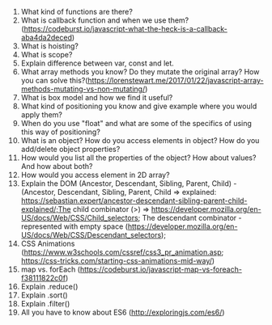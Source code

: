 1. What kind of functions are there?
2. What is callback function and when we use them?
(https://codeburst.io/javascript-what-the-heck-is-a-callback-aba4da2deced)
3. What is hoisting?
4. What is scope? 
5. Explain difference between var, const and let.
6. What array methods you know? Do they mutate the original array? How you can solve this?(https://lorenstewart.me/2017/01/22/javascript-array-methods-mutating-vs-non-mutating/)
7. What is box model and how we find it useful?
8. What kind of positioning you know and give example where you would apply them?
9. When do you use "float" and what are some of the specifics of using this way of positioning?
10. What is an object? How do you access elements in object? How do you add/delete object properties?
11. How would you list all the properties of the object? How about values? And how about both?
12. How would you access element in 2D array? 
13. Explain the DOM (Ancestor, Descendant, Sibling, Parent, Child) - (Ancestor, Descendant, Sibling, Parent, Child => explained: https://sebastian.expert/ancestor-descendant-sibling-parent-child-explained/;The child combinator (>) => https://developer.mozilla.org/en-US/docs/Web/CSS/Child_selectors; The descendant combinator - represented with empty space (https://developer.mozilla.org/en-US/docs/Web/CSS/Descendant_selectors);
14. CSS Animations (https://www.w3schools.com/cssref/css3_pr_animation.asp;  https://css-tricks.com/starting-css-animations-mid-way/)
15. map vs. forEach (https://codeburst.io/javascript-map-vs-foreach-f38111822c0f)
16. Explain .reduce()
17. Explain .sort()
18. Explain .filter()
19. All you have to know about ES6 (http://exploringjs.com/es6/) 






